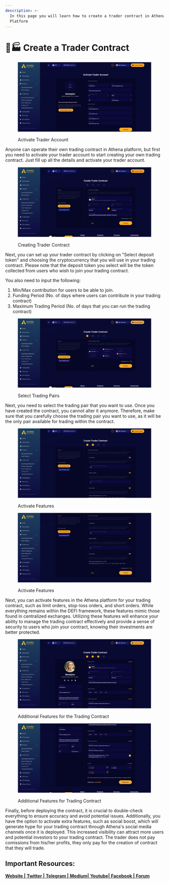 ```yaml
---
description: >-
  In this page you will learn how to create a trader contract in Athena DexFi
  Platform
---
```


# 👨🏭 Create a Trader Contract

<figure><img src="../../../.gitbook/assets/Activate Trader Account.PNG" alt=""><figcaption><p>Activate Trader Account</p></figcaption></figure>

Anyone can operate their own trading contract in Athena platform, but first you need to activate your trader account to start creating your own trading contract. Just fill up all the details and activate your trader account.

<figure><img src="../../../.gitbook/assets/Create Trader Contract.PNG" alt=""><figcaption><p>Creating Trader Contract</p></figcaption></figure>

Next, you can set up your trader contract by clicking on "Select deposit token" and choosing the cryptocurrency that you will use in your trading contract. Please note that the deposit token you select will be the token collected from users who wish to join your trading contract.

You also need to input the following:

1. Min/Max contribution for users to be able to join.
2. Funding Period (No. of days where users can contribute in your trading contract)
3. Maximum Trading Period (No. of days that you can run the trading contract)

<figure><img src="../../../.gitbook/assets/Create Trader Contract-select pairs.PNG" alt=""><figcaption><p>Select Trading Pairs</p></figcaption></figure>

Next, you need to select the trading pair that you want to use. Once you have created the contract, you cannot alter it anymore. Therefore, make sure that you carefully choose the trading pair you want to use, as it will be the only pair available for trading within the contract.

<figure><img src="../../../.gitbook/assets/Create Trader Contract-settings.PNG" alt=""><figcaption><p>Activate Features</p></figcaption></figure>

<figure><img src="../../../.gitbook/assets/Create Trader Contract-settings2.PNG" alt=""><figcaption><p>Activate Features</p></figcaption></figure>

Next, you can activate features in the Athena platform for your trading contract, such as limit orders, stop-loss orders, and short orders. While everything remains within the DEFI framework, these features mimic those found in centralized exchanges. Utilizing these features will enhance your ability to manage the trading contract effectively and provide a sense of security to users who join your contract, knowing their investments are better protected.

<figure><img src="../../../.gitbook/assets/Activate Trader Contract.PNG" alt=""><figcaption><p>Additional Features for the Trading Contract</p></figcaption></figure>

<figure><img src="../../../.gitbook/assets/Activate trader contract 2.PNG" alt=""><figcaption><p>Additional Features for Trading Contract</p></figcaption></figure>

Finally, before deploying the contract, it is crucial to double-check everything to ensure accuracy and avoid potential issues. Additionally, you have the option to activate extra features, such as social boost, which will generate hype for your trading contract through Athena's social media channels once it is deployed. This increased visibility can attract more users and potential investors to your trading contract. The trader does not pay comissions from his/her profits, they only pay for the creation of contract that they will trade.

## Important Resources:

[**Website |** ](https://athenadexfi.io/)[**Twitter |** ](https://twitter.com/AthenaDexFi)[**Telegram |** ](https://t.me/AthenaDexFi)[**Medium|** ](https://medium.com/@AthenaDexFi)[**Youtube|** ](https://www.youtube.com/@AthenaDexFi)[**Facebook |** ](https://www.facebook.com/AthenaDexFi)[**Forum**](https://forum.athenacryptobank.io/)

